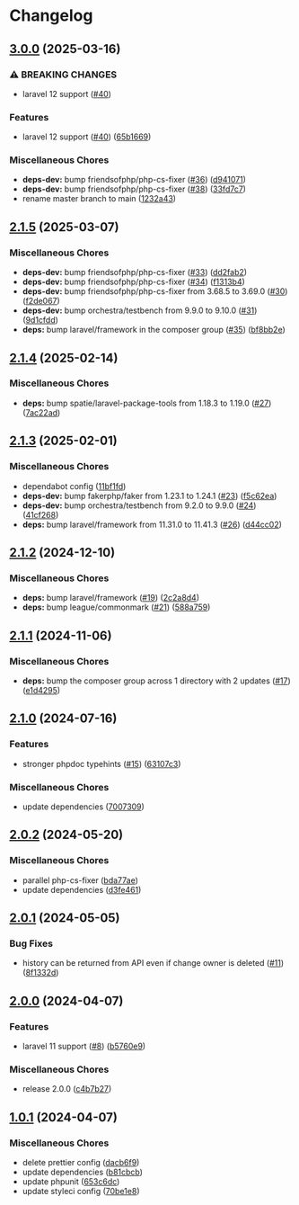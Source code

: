 # Changelog

## [3.0.0](https://github.com/audunru/model-history/compare/v2.1.5...v3.0.0) (2025-03-16)


### ⚠ BREAKING CHANGES

* laravel 12 support ([#40](https://github.com/audunru/model-history/issues/40))

### Features

* laravel 12 support ([#40](https://github.com/audunru/model-history/issues/40)) ([65b1669](https://github.com/audunru/model-history/commit/65b1669aeddba710f8223954412e5a5227e12fe4))


### Miscellaneous Chores

* **deps-dev:** bump friendsofphp/php-cs-fixer ([#36](https://github.com/audunru/model-history/issues/36)) ([d941071](https://github.com/audunru/model-history/commit/d941071a2d5c15115a5ba93cd24c1175315e5513))
* **deps-dev:** bump friendsofphp/php-cs-fixer ([#38](https://github.com/audunru/model-history/issues/38)) ([33fd7c7](https://github.com/audunru/model-history/commit/33fd7c72111e5a0000d360b3b6ab3d4ee5920b30))
* rename master branch to main ([1232a43](https://github.com/audunru/model-history/commit/1232a4364f61d7fab0f8124e1cb3b0d4c6b7437f))

## [2.1.5](https://github.com/audunru/model-history/compare/v2.1.4...v2.1.5) (2025-03-07)


### Miscellaneous Chores

* **deps-dev:** bump friendsofphp/php-cs-fixer ([#33](https://github.com/audunru/model-history/issues/33)) ([dd2fab2](https://github.com/audunru/model-history/commit/dd2fab2990e3b5ae3f1dc473f1a4261e138e38cb))
* **deps-dev:** bump friendsofphp/php-cs-fixer ([#34](https://github.com/audunru/model-history/issues/34)) ([f1313b4](https://github.com/audunru/model-history/commit/f1313b42ee46536fee9675f2bceaaf46093ba843))
* **deps-dev:** bump friendsofphp/php-cs-fixer from 3.68.5 to 3.69.0 ([#30](https://github.com/audunru/model-history/issues/30)) ([f2de067](https://github.com/audunru/model-history/commit/f2de0678a91d92d2b6846aefa376670dcb822471))
* **deps-dev:** bump orchestra/testbench from 9.9.0 to 9.10.0 ([#31](https://github.com/audunru/model-history/issues/31)) ([9d1cfdd](https://github.com/audunru/model-history/commit/9d1cfddd59c2f65531d6d954bccb54e354273081))
* **deps:** bump laravel/framework in the composer group ([#35](https://github.com/audunru/model-history/issues/35)) ([bf8bb2e](https://github.com/audunru/model-history/commit/bf8bb2ef0e7a488477ef235b6de1dd919040296a))

## [2.1.4](https://github.com/audunru/model-history/compare/v2.1.3...v2.1.4) (2025-02-14)


### Miscellaneous Chores

* **deps:** bump spatie/laravel-package-tools from 1.18.3 to 1.19.0 ([#27](https://github.com/audunru/model-history/issues/27)) ([7ac22ad](https://github.com/audunru/model-history/commit/7ac22ad72969d4eca18161cd5c8398dfb6269a6a))

## [2.1.3](https://github.com/audunru/model-history/compare/v2.1.2...v2.1.3) (2025-02-01)


### Miscellaneous Chores

* dependabot config ([11bf1fd](https://github.com/audunru/model-history/commit/11bf1fdabd885b958b374a10f2044f08791ac156))
* **deps-dev:** bump fakerphp/faker from 1.23.1 to 1.24.1 ([#23](https://github.com/audunru/model-history/issues/23)) ([f5c62ea](https://github.com/audunru/model-history/commit/f5c62eaed396756c8a5ab26b4f6123a9816f8c9a))
* **deps-dev:** bump orchestra/testbench from 9.2.0 to 9.9.0 ([#24](https://github.com/audunru/model-history/issues/24)) ([41cf268](https://github.com/audunru/model-history/commit/41cf268647fa59bc0ed94f9b7c3b9a91d054dc9e))
* **deps:** bump laravel/framework from 11.31.0 to 11.41.3 ([#26](https://github.com/audunru/model-history/issues/26)) ([d44cc02](https://github.com/audunru/model-history/commit/d44cc02b94877c8cbced6deb673f84f776b03935))

## [2.1.2](https://github.com/audunru/model-history/compare/v2.1.1...v2.1.2) (2024-12-10)


### Miscellaneous Chores

* **deps:** bump laravel/framework ([#19](https://github.com/audunru/model-history/issues/19)) ([2c2a8d4](https://github.com/audunru/model-history/commit/2c2a8d49e29dad02d44c20a4f245467d5a5722d1))
* **deps:** bump league/commonmark ([#21](https://github.com/audunru/model-history/issues/21)) ([588a759](https://github.com/audunru/model-history/commit/588a759818eb844472911c8a2ab953639117fa1b))

## [2.1.1](https://github.com/audunru/model-history/compare/v2.1.0...v2.1.1) (2024-11-06)


### Miscellaneous Chores

* **deps:** bump the composer group across 1 directory with 2 updates ([#17](https://github.com/audunru/model-history/issues/17)) ([e1d4295](https://github.com/audunru/model-history/commit/e1d4295a281cb1ef12d6fab9f29ded063bd73275))

## [2.1.0](https://github.com/audunru/model-history/compare/v2.0.2...v2.1.0) (2024-07-16)


### Features

* stronger phpdoc typehints ([#15](https://github.com/audunru/model-history/issues/15)) ([63107c3](https://github.com/audunru/model-history/commit/63107c3e1af475c9a58b5b715e08fc1389c7d8dc))


### Miscellaneous Chores

* update dependencies ([7007309](https://github.com/audunru/model-history/commit/700730980a52f3d7fe8566dc3e9d3157adc09cf3))

## [2.0.2](https://github.com/audunru/model-history/compare/v2.0.1...v2.0.2) (2024-05-20)


### Miscellaneous Chores

* parallel php-cs-fixer ([bda77ae](https://github.com/audunru/model-history/commit/bda77ae6754bcfb6550c381b80ea2750f0001477))
* update dependencies ([d3fe461](https://github.com/audunru/model-history/commit/d3fe461c2c504bc00cf82d5eb486bc50c74751ec))

## [2.0.1](https://github.com/audunru/model-history/compare/v2.0.0...v2.0.1) (2024-05-05)


### Bug Fixes

* history can be returned from API even if change owner is deleted ([#11](https://github.com/audunru/model-history/issues/11)) ([8f1332d](https://github.com/audunru/model-history/commit/8f1332dfc1ee38f378aa095a39035023c42660fe))

## [2.0.0](https://github.com/audunru/model-history/compare/v1.0.1...v2.0.0) (2024-04-07)


### Features

* laravel 11 support ([#8](https://github.com/audunru/model-history/issues/8)) ([b5760e9](https://github.com/audunru/model-history/commit/b5760e9600518de056336596cd7d70598095ea47))


### Miscellaneous Chores

* release 2.0.0 ([c4b7b27](https://github.com/audunru/model-history/commit/c4b7b27bacb5606830543b1d7534d9526ed16aaa))

## [1.0.1](https://github.com/audunru/model-history/compare/v1.0.0...v1.0.1) (2024-04-07)


### Miscellaneous Chores

* delete prettier config ([dacb6f9](https://github.com/audunru/model-history/commit/dacb6f963fdfae153738bea17678d9621632ea17))
* update dependencies ([b81cbcb](https://github.com/audunru/model-history/commit/b81cbcb00dfe28322edcb38f3d941b30b5346cda))
* update phpunit ([653c6dc](https://github.com/audunru/model-history/commit/653c6dc82a0b2b02c7e79f1a8ffc65aac1a8449a))
* update styleci config ([70be1e8](https://github.com/audunru/model-history/commit/70be1e8643b4a2e7c1e0793379454f648858088e))
